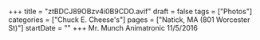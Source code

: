 +++
title = "ztBDCJ89OBzv4i0B9CDO.avif"
draft = false
tags = ["Photos"]
categories = ["Chuck E. Cheese's"]
pages = ["Natick, MA (801 Worcester St)"]
startDate = ""
+++
Mr. Munch Animatronic 11/5/2016
